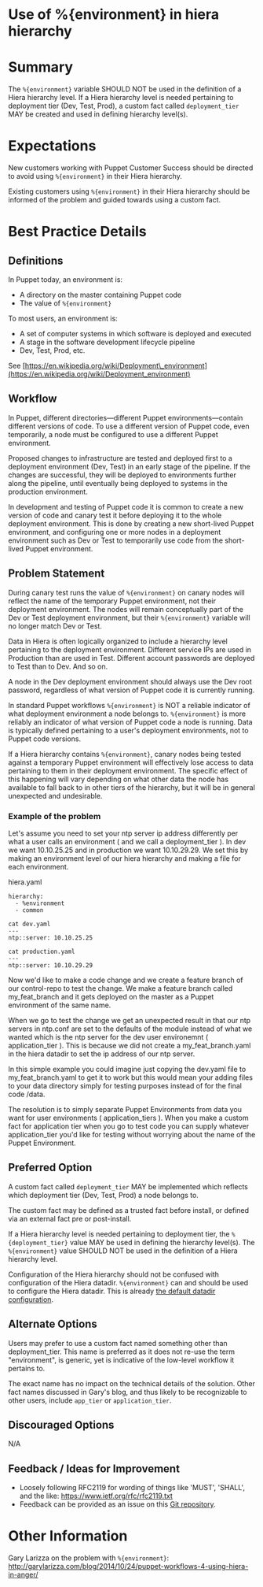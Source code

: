 # Use of %{environment} in hiera hierarchy

# Summary

The `%{environment}` variable SHOULD NOT be used in the definition of a Hiera
hierarchy level. If a Hiera hierarchy level is needed pertaining to deployment
tier (Dev, Test, Prod), a custom fact called `deployment_tier` MAY be created
and used in defining hierarchy level(s).

# Expectations

New customers working with Puppet Customer Success should be directed to avoid
using `%{environment}` in their Hiera hierarchy.

Existing customers using `%{environment}` in their Hiera hierarchy should be
informed of the problem and guided towards using a custom fact.

# Best Practice Details

## Definitions

In Puppet today, an environment is:

* A directory on the master containing Puppet code
* The value of `%{environment}`

To most users, an environment is:

* A set of computer systems in which software is deployed and executed
* A stage in the software development lifecycle pipeline
* Dev, Test, Prod, etc.

See
[https://en.wikipedia.org/wiki/Deployment\_environment](https://en.wikipedia.org/wiki/Deployment_environment)

## Workflow

In Puppet, different directories—different Puppet environments—contain different
versions of code. To use a different version of Puppet code, even temporarily, a
node must be configured to use a different Puppet environment.

Proposed changes to infrastructure are tested and deployed first to a deployment
environment (Dev, Test) in an early stage of the pipeline. If the changes are
successful, they will be deployed to environments further along the pipeline,
until eventually being deployed to systems in the production environment.

In development and testing of Puppet code it is common to create a new version
of code and canary test it before deploying it to the whole deployment
environment. This is done by creating a new short-lived Puppet environment, and
configuring one or more nodes in a deployment environment such as Dev or Test to
temporarily use code from the short-lived Puppet environment.

## Problem Statement

During canary test runs the value of `%{environment}` on canary nodes will
reflect the name of the temporary Puppet environment, not their deployment
environment. The nodes will remain conceptually part of the Dev or Test
deployment environment, but their `%{environment}` variable will no longer match
Dev or Test.

Data in Hiera is often logically organized to include a hierarchy level
pertaining to the deployment environment. Different service IPs are used in
Production than are used in Test. Different account passwords are deployed to
Test than to Dev. And so on.

A node in the Dev deployment environment should always use the Dev root
password, regardless of what version of Puppet code it is currently running.

In standard Puppet workflows `%{environment}` is NOT a reliable indicator of
what deployment environment a node belongs to. `%{environment}` is more reliably
an indicator of what version of Puppet code a node is running. Data is typically
defined pertaining to a user's deployment environments, not to Puppet code
versions.

If a Hiera hierarchy contains `%{environment}`, canary nodes being tested
against a temporary Puppet environment will effectively lose access to data
pertaining to them in their deployment environment. The specific effect of this
happening will vary depending on what other data the node has available to fall
back to in other tiers of the hierarchy, but it will be in general unexpected
and undesirable.

### Example of the problem

Let's assume you need to set your ntp server ip address differently per what a
user calls an environment ( and we call a deployment_tier ).  In dev we want
10.10.25.25 and in production we want 10.10.29.29.  We set this by making an
environment level of our hiera hierarchy and making a file for each environment.

hiera.yaml

```
hierarchy:
  - %environment
  - common
```

```
cat dev.yaml
---
ntp::server: 10.10.25.25
```

```
cat production.yaml
---
ntp::server: 10.10.29.29
```

Now we'd like to make a code change and we create a feature branch of our
control-repo to test the change.  We make a feature branch called my_feat_branch
and it gets deployed on the master as a Puppet environment of the same name.

When we go to test the change we get an unexpected result in that our ntp
servers in ntp.conf are set to the defaults of the module instead of what we
wanted which is the ntp server for the dev user environemnt ( application_tier
).  This is because we did not create a my_feat_branch.yaml in the hiera datadir
to set the ip address of our ntp server.

In this simple example you could imagine just copying the dev.yaml file to
my_feat_branch.yaml to get it to work but this would mean your adding files to
your data directory simply for testing purposes instead of for the final code
/data.

The resolution is to simply separate Puppet Environments from data you want for
user environments ( application_tiers ).  When you make a custom fact for
application tier when you go to test code you can supply whatever
application_tier you'd like for testing without worrying about the name of the
Puppet Environment.

## Preferred Option

A custom fact called `deployment_tier` MAY be implemented which reflects which
deployment tier (Dev, Test, Prod) a node belongs to.

The custom fact may be defined as a trusted fact before install, or defined via
an external fact pre or post-install.

If a Hiera hierarchy level is needed pertaining to deployment tier, the
`%{deployment_tier}` value MAY be used in defining the hierarchy level(s). The
`%{environment}` value SHOULD NOT be used in the definition of a Hiera hierarchy
level.

Configuration of the Hiera hierarchy should not be confused with configuration
of the Hiera datadir. `%{environment}` can and should be used to configure the
Hiera datadir. This is already [the default datadir
configuration](https://puppet.com/docs/puppet/latest/hiera_config_yaml_5.html#the-default-configuration).

## Alternate Options

Users may prefer to use a custom fact named something other than
deployment_tier. This name is preferred as it does not re-use the term
"environment", is generic, yet is indicative of the low-level workflow it
pertains to.

The exact name has no impact on the technical details of the solution. Other
fact names discussed in Gary's blog, and thus likely to be recognizable to other
users, include `app_tier` or `application_tier`.

## Discouraged Options

N/A

## Feedback / Ideas for Improvement

* Loosely following RFC2119 for wording of things like 'MUST', 'SHALL', and the
  like: https://www.ietf.org/rfc/rfc2119.txt
* Feedback can be provided as an issue on this [Git
  repository](https://github.com/puppetlabs/best-practices/issues).

# Other Information

Gary Larizza on the problem with `%{environment}`:
http://garylarizza.com/blog/2014/10/24/puppet-workflows-4-using-hiera-in-anger/
